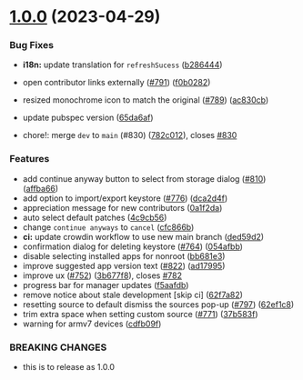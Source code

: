 # [1.0.0](https://github.com/revanced/revanced-manager/compare/v0.0.57...v1.0.0) (2023-04-29)


### Bug Fixes

* **i18n:** update translation for `refreshSucess` ([b286444](https://github.com/revanced/revanced-manager/commit/b286444ad93fc6009412ac14b996ff6268069811))
* open contributor links externally ([#791](https://github.com/revanced/revanced-manager/issues/791)) ([f0b0282](https://github.com/revanced/revanced-manager/commit/f0b028279c69f97817952063d84809d3e486ad6e))
* resized monochrome icon to match the original ([#789](https://github.com/revanced/revanced-manager/issues/789)) ([ac830cb](https://github.com/revanced/revanced-manager/commit/ac830cbe7f3b1ebd7849e586b829d3c077436a0d))
* update pubspec version ([65da6af](https://github.com/revanced/revanced-manager/commit/65da6af3f96550b138dcaf61832a5de23f529b32))


* chore!: merge `dev` to `main` (#830) ([782c012](https://github.com/revanced/revanced-manager/commit/782c0127b1f6f5380bd8ca23c8c2f280e2bfc432)), closes [#830](https://github.com/revanced/revanced-manager/issues/830)


### Features

* add continue anyway button to select from storage dialog ([#810](https://github.com/revanced/revanced-manager/issues/810)) ([affba66](https://github.com/revanced/revanced-manager/commit/affba669ce1ca6866a1dd1bd801e3f33e4bfe051))
* add option to import/export keystore ([#776](https://github.com/revanced/revanced-manager/issues/776)) ([dca2d4f](https://github.com/revanced/revanced-manager/commit/dca2d4fe126a6966a094d335e0f27bb62d76c5e8))
* appreciation message for new contributors ([0a1f2da](https://github.com/revanced/revanced-manager/commit/0a1f2da33da7d44f0613b19f3e6b2b7b50240548))
* auto select default patches ([4c9cb56](https://github.com/revanced/revanced-manager/commit/4c9cb560e3e38295a5140419f2565b478cb6c497))
* change `continue anyways` to `cancel` ([cfc866b](https://github.com/revanced/revanced-manager/commit/cfc866bef2497bc1675bf5dea834cea59d9cc969))
* **ci:** update crowdin workflow to use new main branch ([ded59d2](https://github.com/revanced/revanced-manager/commit/ded59d2da0d193b2dea4a5a7f2fc8eefaceecc0a))
* confirmation dialog for deleting keystore ([#764](https://github.com/revanced/revanced-manager/issues/764)) ([054afbb](https://github.com/revanced/revanced-manager/commit/054afbbedd70a1933d8241ff5b63a772f90b555f))
* disable selecting installed apps for nonroot ([bb681e3](https://github.com/revanced/revanced-manager/commit/bb681e31c9c4e8a5b7b0c883edd1bc5c28505627))
* improve suggested app version text ([#822](https://github.com/revanced/revanced-manager/issues/822)) ([ad17995](https://github.com/revanced/revanced-manager/commit/ad17995f2883682f67eb42b1f82ca865fba86ef9))
* improve ux ([#752](https://github.com/revanced/revanced-manager/issues/752)) ([3b677f8](https://github.com/revanced/revanced-manager/commit/3b677f8ae3739c079e2116417fef6ed395c2ff06)), closes [#782](https://github.com/revanced/revanced-manager/issues/782)
* progress bar for manager updates ([f5aafdb](https://github.com/revanced/revanced-manager/commit/f5aafdb7d6f51386b667abbccf7f2521ef664ba5))
* remove notice about stale development [skip ci] ([62f7a82](https://github.com/revanced/revanced-manager/commit/62f7a820d8ee2506376306e119698d427de745ef))
* resetting source to default dismiss the sources pop-up ([#797](https://github.com/revanced/revanced-manager/issues/797)) ([62ef1c8](https://github.com/revanced/revanced-manager/commit/62ef1c88fe0352d3962f8c73edff4b99ea347c0f))
* trim extra space when setting custom source ([#771](https://github.com/revanced/revanced-manager/issues/771)) ([37b583f](https://github.com/revanced/revanced-manager/commit/37b583f560910c0b5da2a8e64de9b53f5a26bb56))
* warning for armv7 devices ([cdfb09f](https://github.com/revanced/revanced-manager/commit/cdfb09fbfa8e74d84ddcc91565489c3c5b61dfa2))


### BREAKING CHANGES

* this is to release as 1.0.0
